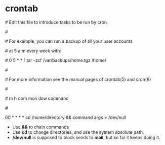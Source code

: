 # crontab

\# Edit this file to introduce tasks to be run by cron.

\#

\# For example, you can run a backup of all your user accounts

\# at 5 a.m every week with:

\# 0 5 \* \* 1 tar -zcf /var/backups/home.tgz /home/

\#

\# For more information see the manual pages of crontab(5) and cron(8)

\#

\# m h dom mon dow command

\#

00 \* \* \* \* cd /home/directory && command args > /dev/null

* Use **&&** to chain commands
* Use **cd** to change directories, and use the system absolute path.
* **/dev/null** is supposed to block sends to **mail**, but so far it keeps doing it.
